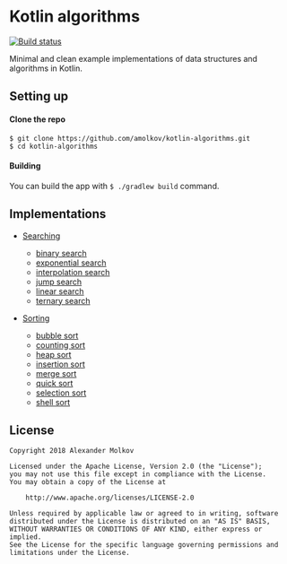 # Kotlin algorithms

[![Build status](https://travis-ci.org/amolkov/kotlin-algorithms.svg?branch=master)](https://travis-ci.org/amolkov/kotlin-algorithms)

Minimal and clean example implementations of data structures and algorithms in Kotlin.

## Setting up

#### Clone the repo

```
$ git clone https://github.com/amolkov/kotlin-algorithms.git
$ cd kotlin-algorithms
```

#### Building

You can build the app with `$ ./gradlew build` command.

## Implementations

- [Searching](src/main/kotlin/com/github/amolkov/kotlin/algorithms/searching)
    - [binary search](src/main/kotlin/com/github/amolkov/kotlin/algorithms/searching/BinarySearch.kt)
    - [exponential search](src/main/kotlin/com/github/amolkov/kotlin/algorithms/searching/ExponentialSearch.kt)
    - [interpolation search](src/main/kotlin/com/github/amolkov/kotlin/algorithms/searching/InterpolationSearch.kt)
    - [jump search](src/main/kotlin/com/github/amolkov/kotlin/algorithms/searching/JumpSearch.kt)
    - [linear search](src/main/kotlin/com/github/amolkov/kotlin/algorithms/searching/LinearSearch.kt)
    - [ternary search](src/main/kotlin/com/github/amolkov/kotlin/algorithms/searching/TernarySearch.kt)
    
- [Sorting](src/main/kotlin/com/github/amolkov/kotlin/algorithms/sorting)
    - [bubble sort](src/main/kotlin/com/github/amolkov/kotlin/algorithms/sorting/BubbleSort.kt)
    - [counting sort](src/main/kotlin/com/github/amolkov/kotlin/algorithms/sorting/CountingSort.kt)
    - [heap sort](src/main/kotlin/com/github/amolkov/kotlin/algorithms/sorting/HeapSort.kt)
    - [insertion sort](src/main/kotlin/com/github/amolkov/kotlin/algorithms/sorting/InsertionSort.kt)
    - [merge sort](src/main/kotlin/com/github/amolkov/kotlin/algorithms/sorting/MergeSort.kt)
    - [quick sort](src/main/kotlin/com/github/amolkov/kotlin/algorithms/sorting/QuickSort.kt)
    - [selection sort](src/main/kotlin/com/github/amolkov/kotlin/algorithms/sorting/SelectionSort.kt)
    - [shell sort](src/main/kotlin/com/github/amolkov/kotlin/algorithms/sorting/ShellSort.kt)

## License

    Copyright 2018 Alexander Molkov

    Licensed under the Apache License, Version 2.0 (the "License");
    you may not use this file except in compliance with the License.
    You may obtain a copy of the License at

        http://www.apache.org/licenses/LICENSE-2.0

    Unless required by applicable law or agreed to in writing, software
    distributed under the License is distributed on an "AS IS" BASIS,
    WITHOUT WARRANTIES OR CONDITIONS OF ANY KIND, either express or implied.
    See the License for the specific language governing permissions and
    limitations under the License.
